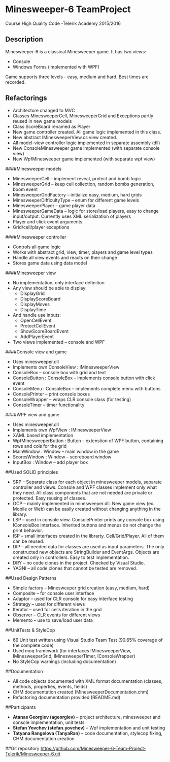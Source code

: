 # Minesweeper-6 TeamProject
Course High Quality Code -Telerik Academy 2015/2016 

## Description
Minesweeper-6 is a classical Minesweeper game. It has two views:
* Console
* Windows Forms (implemented with WPF)

Game supports three levels - easy, medium and hard. Best times are recorded.

## Refactorings
* Architecture changed to MVC
* Classes MinesweeperCell, MinesweeperGrid and Exceptions partly reused in new game models
* Class ScoreBoard renamed as Player
* New game controller created. All game logic implemented in this class.
* New abstract IMinesweeperView.cs view created. 
* All model-view controller logic implemented in separate assembly (dll)
* New ConsoleMinesweeper game implemented (with separate console view)
* New WpfMinesweeper game implemented (with separate wpf view)

####Minesweeper models
* MinesweeperCell – implement reveal, protect and bomb logic
* MinesweeperGrid – keep cell collection, random bombs generation, boom event
* MinesweeperGridFactory – initialize easy, medium, hard grids
* MinesweeperDifficultyType – enum for different game levels
* MinesweeperPlayer – game player data
* MinesweeperGameData – logic for store/load players, easy to change input/output. Currently uses XML serialization of players
* Player and click event arguments
* Grid/cell/player exceptions

####Minesweeper controller
* Controls all game logic
* Works with abstract grid, view, timer, players and game level types
* Handle all view events and reacts on their change
* Stores game data using data model

####Minesweeper view
* No implementation, only interface definition
* Any view should be able to display:
	* DisplayGrid
	* DisplayScoreBoard
	* DisplayMoves
	* DisplayTime
* And handle use inputs:
	* OpenCellEvent
	* ProtectCellEvent
	* ShowScoreBoardEvent
	* AddPlayerEvent
* Two views implemented – console and WPF

####Console view and game
* Uses minesweeper.dll
* Implements own ConsoleView : IMinesweeperView
* ConsoleBox – console box with grid and text
* ConsoleButton : ConsoleBox – implements console button with click event
* ConsoleMenu : ConsoleBox – implements complete menu with buttons
* ConsolePrinter – print console boxes
* ConsoleWrapper – wraps CLR console class (for testing)
* ConsoleTimer – timer functionality

####WPF view and game
* Uses minesweeper.dll
* Implements own WpfView : IMinesweeperView
* XAML based implementation
* WpfMinesweeperButton : Button – extenstion of WPF button, containing rows and cols for the grid
* MainWindow : Window – main window in the game
* ScoresWindow : Window – scoreboard window
* InputBox : Window – add player box

##Used SOLID principles
* SRP – Separate class for each object in minesweeper models, separate controller and views. Console and WPF classes implement only what they need. All class components that are not needed are private or protected. Easy reusing of classes.
* OCP – mainly implemented in minesweeper.dll. New game view (ex. Mobile or Web) can be easily created without changing anything in the library.
* LSP – used in console view. ConsolePrinter prints any console box using IConsoleBox interface. Inherited buttons and menus do not change the print behavior.
* ISP – small interfaces created in the librarty. Cell/Grid/Player. All of them can be reused.
* DIP – all needed data for classes are used as input parameters. The only constructed new objects are StringBuilder and EventArgs. Objects are created only in controllers. Easy to test implementation.
* DRY – no code clones in the project. Checked by Visual Studio.
* YAGNI – all code clones that cannot be tested are removed.

##Used Design Patterns
* Simple factory – Minesweeper grid creation (easy, medium, hard)
* Composite – for console user interface
* Adaptor – used for CLR console for easy interface testing
* Strategy – used for different views
* Iterator – used for cells iteration in the grid
* Observer – CLR events for different views
* Memento – use to save/load user data

##UnitTests & StyleCop 
* 69 Unit test written using Visual Studio Team Test (90.65% coverage of the complete code)
* Used moq framework (for interfaces IMinesweeperView, IMinesweeperGrid, IMinesweeperTimer, IConsoleWrapper)
* No StyleCop warnings (including documentation)

##Documentation
* All code objects documented with XML format documentation (classes, methods, properties, events, fields)
* CHM documentation created (MinesweeperDocumentation.chm)
* Refactoring documentation provided (README.md)

##Participants
* **Atanas Georgiev (ageorgiev)** – project architecture, minesweeper and console implementation, unit tests
* **Stefan Yovchev (stefan.yovchev)** – Wpf implementation and unit testing
* **Tatyana Rangelova (TanyaRan)** – code documentation, stylecop fixing, CHM documentation creation

##Git repository
https://github.com/Minesweeper-6-Team-Project-Telerik/Minesweeper-6.git

